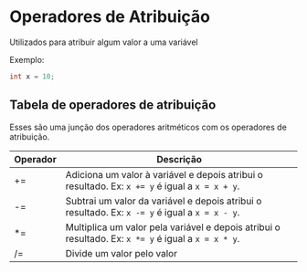 # Operadores de Atribuição

Utilizados para atribuir algum valor a uma variável

Exemplo:
```c#
int x = 10;
```

## Tabela de operadores de atribuição
Esses são uma junção dos operadores aritméticos com os operadores de atribuição.

| Operador | Descrição |
| --- | --- |
| += | Adiciona um valor à variável e depois atribui o resultado. Ex: `x += y` é igual a `x = x + y`.|
| -= | Subtrai um valor da variável e depois atribui o resultado. Ex: `x -= y` é igual a `x = x - y`.|
| *= | Multiplica um valor pela variável e depois atribui o resultado. Ex: `x *= y` é igual a `x = x * y`.|
| /= | Divide um valor pelo valor

